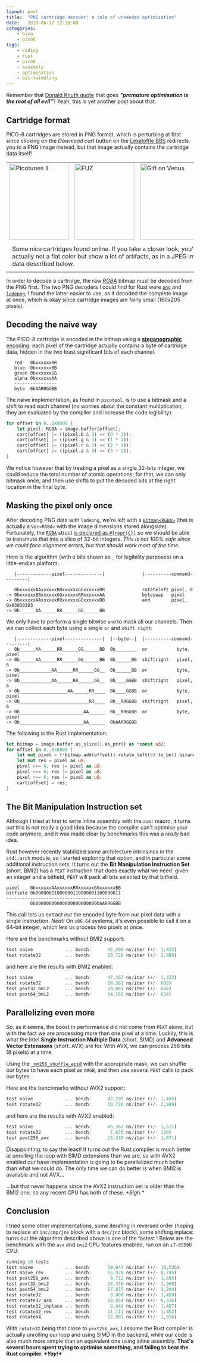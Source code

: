 ```yaml
---
layout: post
title:	"PNG cartridge decoder: a tale of unneeded optimisation"
date:	2019-06-17 12:10:00
categories:
    - blog
    - pico8
tags:
    - coding
    - rust
    - pico8
    - assembly
    - optimisation
    - bit-twiddling
---
```


Remember that
[Donald Knuth quote](https://en.wikiquote.org/wiki/Donald_Knuth#Computer_Programming_as_an_Art_(1974))
that goes ***"premature optimisation is the root of all evil"***? Yeah, this is
yet another post about that.

## Cartridge format

PICO-8 cartridges are stored in PNG format, which is perturbing at first
since clicking on the *Download cart* button on the
[Lexaloffle BBS](https://www.lexaloffle.com/bbs/?mode=carts) redirects you to
a PNG image instead, but that image actually contains the cartridge data itself!

<table style="margin-bottom: 10px;">
  <tr>
    <td>
      <a href="https://www.lexaloffle.com/bbs/?pid=62911#p">
        <img src="https://www.lexaloffle.com/bbs/cposts/pi/picotunes2-0.p8.png" style="width:160px; height:205px;" alt="Picotunes II"/>
      </a>
    </td>
    <td>
      <a href="https://www.lexaloffle.com/bbs/?pid=64346#p">
        <img src="https://www.lexaloffle.com/bbs/cposts/fu/fuz_v1-1.p8.png" style="width:160px; height:205px;" alt="FUZ"/>
      </a>
    </td>
    <td>
      <a href="https://www.lexaloffle.com/bbs/?pid=60313#p">
        <img src="https://www.lexaloffle.com/bbs/cposts/gi/gifts_on_venus-0.p8.png" style="width:160px; height:205px;" alt="Gift on Venus"/>
      </a>
    </td>
    <td>
      <a href="https://www.lexaloffle.com/bbs/?pid=54347#p">
        <img src="https://www.lexaloffle.com/bbs/cposts/ge/getoutxmas-0.p8.png" style="width:160px; height:205px;" alt="Get Out Of This Dungeon"/>
      </a>
    </td>
  </tr>
  <tr>
    <td colspan="100%">
      <figcaption style="padding: 8px;">
        Some nice cartridges found online. If you take a closer look, you'll
        notice the gray area is actually not a flat color but show a lot of
        artifacts, as in a JPEG image, due to the hidden data described below.
      </figcaption>
    </td>
  </tr>
</table>

In order to decode a cartridge, the raw
[*RGBA*](https://en.wikipedia.org/wiki/RGBA_color_space) bitmap must be decoded
from the PNG first. The two PNG decoders I could find for Rust were
[`png`](https://docs.rs/png) and [`lodepng`](https://docs.rs/lodepng);
I found the latter easier to use, as it decoded the complete image at once,
which is okay since cartridge images are fairly small (160x205 pixels).

## Decoding the naive way

The PICO-8 cartridge is encoded in the bitmap using a
[**steganographic** encoding](https://en.wikipedia.org/wiki/Steganography): each
pixel of the cartridge actually contains a byte of cartridge data, hidden in the
two least significant bits of each channel.

       red   0bxxxxxxRR
       blue  0bxxxxxxBB
       green 0bxxxxxxGG
       alpha 0bxxxxxxAA
       ----------------
       byte  0bAARRGGBB

The naive implementation, as found in `picotool`, is to use a bitmask and a
shift to read each channel (no worries about the constant multiplication,
they are evaluated by the compiler and increase the code legibility):

```rust
for offset in 0..0x8000 {
    let pixel: RGBA = image.buffer[offset];
    cart[offset] |= ((pixel.b & 3) << (0 * 2));
    cart[offset] |= ((pixel.g & 3) << (1 * 2));
    cart[offset] |= ((pixel.r & 3) << (2 * 2));
    cart[offset] |= ((pixel.a & 3) << (3 * 2));
}
```

We notice however that by treating a pixel as a single 32-bits integer, we could
reduce the total number of atomic operations; for that, we can only bitmask once,
and then use shifts to put the decoded bits at the right location in the final
byte.

## Masking the pixel only once

After decoding PNG data with `lodepng`, we're left with a
[`Bitmap<RGBA>`](https://docs.rs/lodepng/2.4.2/lodepng/struct.Bitmap.html)
(that is actually a `Vec<RGBA>` with the image dimensions stored alongside).
Fortunately, the [`RGBA`](https://docs.rs/rgb/0.8.13/rgb/struct.RGBA.html) struct
[is declared as `#[repr(C)]`](https://docs.rs/rgb/0.8.13/src/rgb/lib.rs.html#71-90)
so we should be able to transmute that into a slice of 32-bit integers.
*This is not 100% safe since we could face alignment errors, but that should work
most of the time.*

Here is the algorithm (with `0` bits shown as `_` for legibility purposes) on
a little-endian platform:

       |-------------pixel--------------|              |----------command---------|

       0bxxxxxxAAxxxxxxBBxxxxxxGGxxxxxxRR              rotateleft pixel, 8
    -> 0bxxxxxxBBxxxxxxGGxxxxxxRRxxxxxxAA              byteswap   pixel
    -> 0bxxxxxxAAxxxxxxRRxxxxxxGGxxxxxxBB              and        pixel, 0x03030303
    -> 0b______AA______RR______GG______BB                   

We only have to perform a single bitwise `and` to mask all our channels. Then
we can collect each byte using a single `or` and `shift right`:

       |-------------pixel--------------|  |--byte--|  |----------command---------|
       0b______AA______RR______GG______BB  0b________  or           byte,  pixel
    -> 0b______AA______RR______GG______BB  0b______BB  shiftright   pixel, 6
    -> 0b____________AA______RR______GG__  0b______BB  or           byte,  pixel
    -> 0b____________AA______RR______GG__  0b____GGBB  shiftright   pixel, 6
    -> 0b__________________AA______RR____  0b____GGBB  or           byte,  pixel
    -> 0b__________________________RR____  0b__RRGGBB  shiftright   pixel, 6
    -> 0b________________________AA______  0b__RRGGBB  or           byte,  pixel
    -> 0b________________________AA______  0bAARRGGBB


The following is the Rust implementation:

```rust
let bitmap = image.buffer.as_slice().as_ptr() as *const u32;
for offset in 0..0x8000 {
    let mut pixel = (*bitmap.add(offset)).rotate_left(8).to_be().bitand(0x03030303);
    let mut res = pixel as u8;      
    pixel >>= 6; res |= pixel as u8;
    pixel >>= 6; res |= pixel as u8;
    pixel >>= 6; res |= pixel as u8;
    cart[offset] = res;
}
```

## The Bit Manipulation Instruction set

Although I tried at first to write inline assembly with the `asm!` macro, it turns
out this is not really a good idea because the compiler can't optimise your code
anymore, and it was made clear by benchmarks this was a *really* bad idea.

Rust however recently stabilized some architecture intrinsincs in the `std::arch`
module, so I started exploring that option, and in particular some additional
instruction sets. It turns out the **Bit Manipulation Instruction Set** (short. BMI2)
has a `PEXT` instruction that does exactly what we need: given an integer and
a bitfield, `PEXT` will pack all bits selected by that bitfield.

    pixel    0bxxxxxxAAxxxxxxRRxxxxxxGGxxxxxxBB
    bitfield 0b00000011000000110000001100000011
    -------------------------------------------
             0b000000000000000000000000AARRGGBB

This call lets us extract out the encoded byte from our pixel data with a single
instruction. *Neat!* On `x86_64` systems, it's even possible to call it on a
64-bit integer, which lets us process two pixels at once.

Here are the benchmarks without BMI2 support:
```rust
test naive            ... bench:      42,295 ns/iter (+/- 1,435)
test rotate32         ... bench:      19,726 ns/iter (+/- 2,989)
```
and here are the results with BMI2 enabled:
```rust
test naive            ... bench:      47,357 ns/iter (+/- 1,333)
test rotate32         ... bench:      20,361 ns/iter (+/- 602)
test pext32_bmi2      ... bench:      20,081 ns/iter (+/- 646)
test pext64_bmi2      ... bench:      14,165 ns/iter (+/- 636)
```

## Parallelizing even more

So, as it seems, the boost in performance did not come from `PEXT` alone,
but with the fact we are processing more than one pixel at a time. Luckily, this
is what the Intel **Single Instruction Multiple Data** (short. SIMD) and
**Advanced Vector Extensions** (short. AVX) are for. With AVX, we can process
256 bits (8 pixels) at a time.

Using the [`_mm256_shuffle_epi8`](https://doc.rust-lang.org/nightly/core/arch/x86_64/fn._mm256_shuffle_epi8.html)
with the appropriate mask, we can shuffle our bytes to have each pixel as `ARGB`,
and then use several `PEXT` calls to pack our bytes.

Here are the benchmarks without AVX2 support:
```rust
test naive            ... bench:      42,295 ns/iter (+/- 1,435)
test rotate32         ... bench:      19,726 ns/iter (+/- 2,989)
```
and here are the results with AVX2 enabled:
```rust
test naive            ... bench:      45,362 ns/iter (+/- 1,511)
test rotate32         ... bench:       7,635 ns/iter (+/- 150)
test pext256_avx      ... bench:      25,339 ns/iter (+/- 1,671)
```

Disappointing, to say the least! It turns out the Rust compiler is much better at
unrolling the loop with SIMD extensions than we are, so with AVX2 enabled our
base implementation is going to be parallelized much better than what we could
do. The only time we can do better is when BMI2 is available and not AVX...

...but that never happens since the AVX2 instruction set is older than the BMI2
one, so any recent CPU has both of these. *\*Sigh.\**

## Conclusion

I tried some other implementations, some iterating in reversed order (hoping to
replace an `inc/cmp/jne` block with a `dec/jnz` block), some shifting
inplace: turns out the algorithm described above is one of the fastest ! Below
are the benchmark with the `avx` and `bmi2` CPU features enabled, run on an `i7-8550U` CPU:

```rust
running 10 tests
test naive            ... bench:      59,947 ns/iter (+/- 10,536)
test naive_rev        ... bench:      55,028 ns/iter (+/- 8,745)
test pext256_avx      ... bench:       9,712 ns/iter (+/- 1,895)
test pext32_bmi2      ... bench:      24,336 ns/iter (+/- 3,568)
test pext64_bmi2      ... bench:      17,815 ns/iter (+/- 3,204)
test rotate32         ... bench:       9,800 ns/iter (+/- 1,459)
test rotate32_asm     ... bench:      58,054 ns/iter (+/- 6,336)
test rotate32_inplace ... bench:       9,948 ns/iter (+/- 1,497)
test rotate32_rev     ... bench:      11,111 ns/iter (+/- 1,452)
test rotate64         ... bench:      12,881 ns/iter (+/- 1,916)
```

With `rotate32` being that close to `pext256_avx`, I assume the Rust compiler is
actually unrolling our loop and using SIMD in the backend, while our code is
also much more simple than an equivalent one using inline assembly. **That's
several hours spent trying to optimise something, and failing to beat the Rust
compiler. *\*Yay!\****

